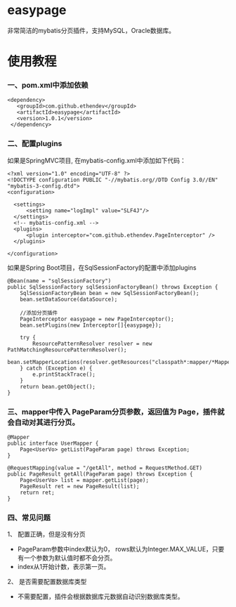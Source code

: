 # easypage
非常简洁的mybatis分页插件，支持MySQL，Oracle数据库。

# 使用教程

### 一、pom.xml中添加依赖

```
<dependency>
   <groupId>com.github.ethendev</groupId>
   <artifactId>easypage</artifactId>
   <version>1.0.1</version>
 </dependency>
```

### 二、配置plugins
如果是SpringMVC项目, 在mybatis-config.xml中添加如下代码：
```
<?xml version="1.0" encoding="UTF-8" ?>
<!DOCTYPE configuration PUBLIC "-//mybatis.org//DTD Config 3.0//EN" "mybatis-3-config.dtd">
<configuration>

  <settings>
      <setting name="logImpl" value="SLF4J"/>
  </settings>
  <!-- mybatis-config.xml -->
  <plugins>
      <plugin interceptor="com.github.ethendev.PageInterceptor" />
  </plugins>

</configuration>
```

如果是Spring Boot项目，在SqlSessionFactory的配置中添加plugins

````
@Bean(name = "sqlSessionFactory")
public SqlSessionFactory sqlSessionFactoryBean() throws Exception {
    SqlSessionFactoryBean bean = new SqlSessionFactoryBean();
    bean.setDataSource(dataSource);

    //添加分页插件
    PageInterceptor easypage = new PageInterceptor();
    bean.setPlugins(new Interceptor[]{easypage});

    try {
        ResourcePatternResolver resolver = new PathMatchingResourcePatternResolver();
        bean.setMapperLocations(resolver.getResources("classpath*:mapper/*Mapper.xml"));
    } catch (Exception e) {
        e.printStackTrace();
    }
    return bean.getObject();
}
``````

### 三、mapper中传入 PageParam分页参数，返回值为 Page，插件就会自动对其进行分页。

```
@Mapper
public interface UserMapper {
    Page<UserVo> getList(PageParam page) throws Exception;
}
```

```
@RequestMapping(value = "/getAll", method = RequestMethod.GET)
public PageResult getAll(PageParam page) throws Exception {
    Page<UserVo> list = mapper.getList(page);
    PageResult ret = new PageResult(list);
    return ret;
}
```

### 四、常见问题

1、 配置正确，但是没有分页

* PageParam参数中index默认为0， rows默认为Integer.MAX_VALUE，只要有一个参数为默认值时都不会分页。
* index从1开始计数，表示第一页。

2、 是否需要配置数据库类型
* 不需要配置，插件会根据数据库元数据自动识别数据库类型。
